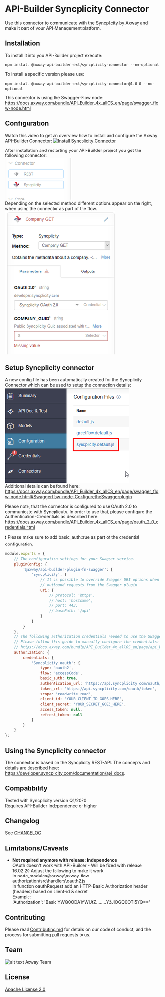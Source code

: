 # API-Builder Syncplicity Connector

Use this connector to communicate with the [Syncplicity by Axway](https://www.syncplicity.com/en) and make it part of your API-Management platform.  

## Installation
To install it into you API-Builder project execute:
```npm
npm install @axway-api-builder-ext/syncplicity-connector --no-optional
```
To install a specific version please use:
```npm
npm install @axway-api-builder-ext/syncplicity-connector@1.0.0 --no-optional
```

This connector is using the Swagger-Flow node:  
https://docs.axway.com/bundle/API_Builder_4x_allOS_en/page/swagger_flow-node.html  


## Configuration

Watch this video to get an overview how to install and configure the Axway API-Builder Connector:
[![Install Syncplicity Connector](https://img.youtube.com/vi/OpKLVtjnQnU/0.jpg)](https://youtu.be/OpKLVtjnQnU)


After installation and restarting your API-Builder project you get the following connector:  
![Syncplicity Node][connector]   
Depending on the selected method different options appear on the right, when using the connector as part of the flow.   
![Syncplicity Node Settings][connector-settings]   

## Setup Syncplicity connector
A new config file has been automatically created for the Syncplicity Connector which can be used to setup the connection details:  
![Syncplicity Node Settings][connector-config]  
Additional details can be found here: https://docs.axway.com/bundle/API_Builder_4x_allOS_en/page/swagger_flow-node.html#Swaggerflow-node-ConfiguretheSwaggerplugin  


Please note, that the connector is configured to use OAuth 2.0 to communicate with Syncplicuty. In order to use that, please configure the Authentication-Credentials as described here:  
https://docs.axway.com/bundle/API_Builder_4x_allOS_en/page/oauth_2_0_credentials.html  

:exclamation: Please make sure to add basic_auth:true as part of the credential configuration.  

```javascript
module.exports = {
	// The configuration settings for your Swagger service.
	pluginConfig: {
		'@axway/api-builder-plugin-fn-swagger': {
			'syncplicity': {
				// It is possible to override Swagger URI options when constructing
				// outbound requests from the Swagger plugin.
				uri: {
					// protocol: 'https',
					// host: 'hostname',
					// port: 443,
					// basePath: '/api'
				}
			}
		}
	},
	// The following authorization credentials needed to use the Swagger service.
	// Please follow this guide to manually configure the credentials:
	// https://docs.axway.com/bundle/API_Builder_4x_allOS_en/page/api_builder_credentials.html
	authorization: {
		credentials: {
			'Syncplicity oauth': {
				type: 'oauth2',
				flow: 'accessCode',
				basic_auth: true, 
				authentication_url: 'https://api.syncplicity.com/oauth/authorize',
				token_url: 'https://api.syncplicity.com/oauth/token',
				scope: 'readwrite read',
				client_id: 'YOUR_CLIENT_ID_GOES_HERE',
				client_secret: 'YOUR_SECRET_GOES_HERE',
				access_token: null,
				refresh_token: null
			}
		}
	}
};
```
## Using the Syncplicity connector
The connector is based on the Syncplicity REST-API. The concepts and details are described here: https://developer.syncplicity.com/documentation/api_docs.


## Compatibility
Tested with Syncplicity version Q1/2020  
Requires API-Builder Independence or higher

## Changelog
See [CHANGELOG](CHANGELOG.md)

## Limitations/Caveats
- __Not required anymore with release: Independence__  
  OAuth doesn't work with API-Builder - Will be fixed with release 16.02.20
  Adjust the following to make it work  
	In node_modules\@axway\axway-flow-authorization\src\handlers\oauth2.js  
	In function oauthRequest add an HTTP-Basic Authorization header (headers) based on client-id & secret  
	Example:  
	'Authorization': 'Basic YWQ0ODA1YWUtZ........Y2JlOGQ0OTI5YQ=='

## Contributing

Please read [Contributing.md](https://github.com/Axway-API-Management-Plus/Common/blob/master/Contributing.md) for details on our code of conduct, and the process for submitting pull requests to us.  


## Team

![alt text][Axwaylogo] Axway Team

[Axwaylogo]: https://github.com/Axway-API-Management/Common/blob/master/img/AxwayLogoSmall.png  "Axway logo"


## License
[Apache License 2.0](/LICENSE)

[connector]: misc/images/Syncplicity-Connector.png
[connector-settings]: misc/images/Syncplicity-Connector-Settings.png
[connector-config]: misc/images/Syncplicity-Connector-Config.png
